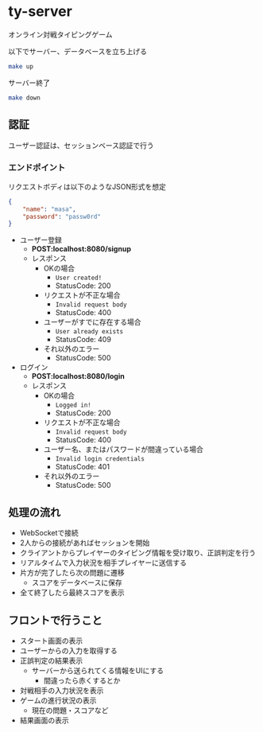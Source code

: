 # ty-server

オンライン対戦タイピングゲーム

以下でサーバー、データベースを立ち上げる
```bash
make up
```
サーバー終了
```bash
make down
```

## 認証
ユーザー認証は、セッションベース認証で行う
### エンドポイント
リクエストボディは以下のようなJSON形式を想定
```json
{
    "name": "masa",
    "password": "passw0rd"
}
```
- ユーザー登録
    - **POST:localhost:8080/signup**
    - レスポンス
        - OKの場合
            - `User created!`
            - StatusCode: 200
        - リクエストが不正な場合
            - `Invalid request body`
            - StatusCode: 400
        - ユーザーがすでに存在する場合
            - `User already exists`
            - StatusCode: 409
        - それ以外のエラー
            - StatusCode: 500
- ログイン
    - **POST:localhost:8080/login**
    - レスポンス
        - OKの場合
            - `Logged in!`
            - StatusCode: 200
        - リクエストが不正な場合
            - `Invalid request body`
            - StatusCode: 400
        - ユーザー名、またはパスワードが間違っている場合
            - `Invalid login credentials`
            - StatusCode: 401
        - それ以外のエラー
            - StatusCode: 500



## 処理の流れ
- WebSocketで接続
- 2人からの接続があればセッションを開始
- クライアントからプレイヤーのタイピング情報を受け取り、正誤判定を行う
- リアルタイムで入力状況を相手プレイヤーに送信する
- 片方が完了したら次の問題に遷移
    - スコアをデータベースに保存
- 全て終了したら最終スコアを表示

## フロントで行うこと
- スタート画面の表示
- ユーザーからの入力を取得する
- 正誤判定の結果表示
    - サーバーから送られてくる情報をUIにする
         - 間違ったら赤くするとか
- 対戦相手の入力状況を表示
- ゲームの進行状況の表示
    - 現在の問題・スコアなど
- 結果画面の表示
